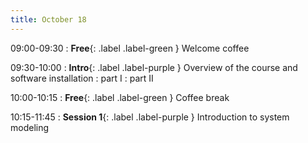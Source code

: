```yaml
---
title: October 18
---
```


09:00-09:30 
: **Free**{: .label .label-green } Welcome coffee

09:30-10:00 
: **Intro**{: .label .label-purple } Overview of the course and software installation
: part I
: part II

10:00-10:15 
: **Free**{: .label .label-green } Coffee break

10:15-11:45 
: **Session 1**{: .label .label-purple } Introduction to system modeling



